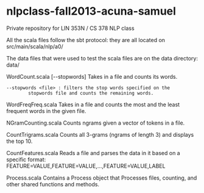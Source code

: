 nlpclass-fall2013-acuna-samuel
==============================

Private repository for LIN 353N / CS 378 NLP class

All the scala files follow the sbt protocol: they are all located on 
src/main/scala/nlp/a0/

The data files that were used to test the scala files are on the data directory: 
data/ 


WordCount.scala <file> [--stopwords] <stopwords file>
	Takes in a file and counts its words.

	--stopwords <file> : filters the stop words specified on the 
		    stopwords file and counts the remaining words. 

WordFreqFreq.scala <file>
	Takes in a file and counts the most and the least frequent words
	in the given file.

NGramCounting.scala 
	Counts ngrams given a vector of tokens in a file. 

CountTrigrams.scala <file>
	Counts all 3-grams (ngrams of length 3) and displays the top 10.

CountFeatures.scala <file>
	Reads a file and parses the data in it based on a specific format: 
	FEATURE=VALUE,FEATURE=VALUE,...,FEATURE=VALUE,LABEL

Process.scala
	Contains a Process object that Processes files, counting, and 
	other shared functions and methods. 